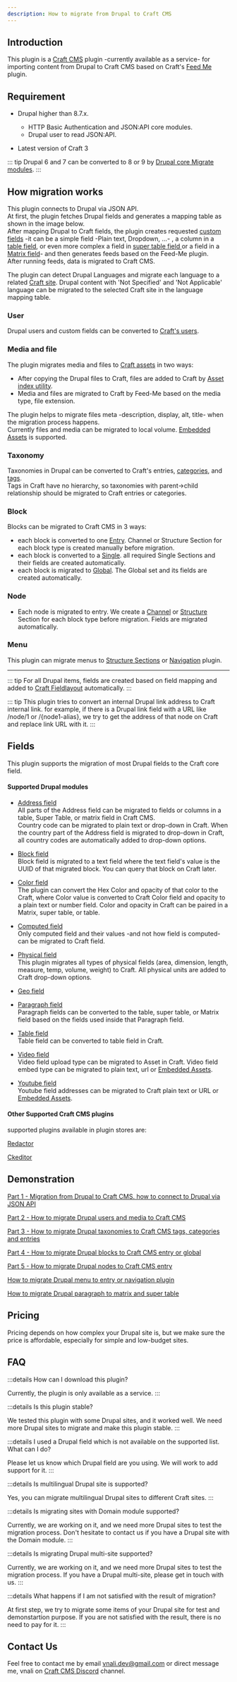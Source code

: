 ```yaml
---
description: How to migrate from Drupal to Craft CMS
---
```


## Introduction
This plugin is a [Craft CMS](https://craftcms.com/) plugin -currently available as a service- for importing content from Drupal to Craft CMS based on Craft's [Feed Me](https://plugins.craftcms.com/feed-me) plugin.

## Requirement
* Drupal higher than 8.7.x.
  * HTTP Basic Authentication and JSON:API core modules.
  * Drupal user to read JSON:API.

* Latest version of Craft 3

::: tip
Drupal 6 and 7 can be converted to 8 or 9 by [Drupal core Migrate modules](https://www.drupal.org/docs/core-modules-and-themes/core-modules/migrate-module/migrate-overview). 
:::

## How migration works
This plugin connects to Drupal via JSON API.   
At first, the plugin fetches Drupal fields and generates a mapping table as shown in the image below.   
After mapping Drupal to Craft fields, the plugin creates requested [custom fields](https://craftcms.com/docs/3.x/fields.html) -it can be a simple field -Plain text, Dropdown, ...- , a column in a [table field](https://craftcms.com/docs/3.x/table-fields.html#the-field), or even more complex a field in [super table field ](https://plugins.craftcms.com/super-table) or a field in a [Matrix field](https://craftcms.com/docs/3.x/matrix-fields.html#settings)- and then generates feeds based on the Feed-Me plugin.   
After running feeds, data is migrated to Craft CMS.

<div>
<CaptionedImage src="field-mapping.jpg" caption="Field mapping sample" widthClass="img-70"></CaptionedImage>
</div>

The plugin can detect Drupal Languages and migrate each language to a related [Craft site](https://craftcms.com/docs/3.x/sites.html). Drupal content with 'Not Specified' and 'Not Applicable' language can be migrated to the selected Craft site in the language mapping table.

<div>
<CaptionedImage src="language-mapping.jpg" caption="Language mapping sample" widthClass="img-50"></CaptionedImage>
</div>


### User
Drupal users and custom fields can be converted to [Craft's users](https://craftcms.com/docs/3.x/users.html).

### Media and file
The plugin migrates media and files to [Craft assets](https://craftcms.com/docs/3.x/assets.html) in two ways:
- After copying the Drupal files to Craft, files are added to Craft by [Asset index utility](https://docs.craftcms.com/feed-me/v4/guides/importing-assets.html).
- Media and files are migrated to Craft by Feed-Me based on the media type, file extension.   
   
The plugin helps to migrate files meta -description, display, alt, title- when the migration process happens.   
Currently files and media can be migrated to local volume. [Embedded Assets](https://plugins.craftcms.com/embeddedassets) is supported.

### Taxonomy
Taxonomies in Drupal can be converted to Craft's entries, [categories](https://craftcms.com/docs/3.x/categories.html), and [tags](https://craftcms.com/docs/3.x/tags.html).   
Tags in Craft have no hierarchy, so taxonomies with parent->child relationship should be migrated to Craft entries or categories.

### Block
Blocks can be migrated to Craft CMS in 3 ways:   
- each block is converted to one [Entry](https://craftcms.com/docs/3.x/entries.html). Channel or Structure Section for each block type is created manually before migration.
- each block is converted to a [Single](https://craftcms.com/docs/3.x/entries.html#singles). all required Single Sections and their fields are created automatically.
- each block is migrated to [Global](https://craftcms.com/docs/3.x/globals.html). The Global set and its fields are created automatically.

### Node
- Each node is migrated to entry. We create a [Channel](https://craftcms.com/docs/3.x/entries.html#channels) or [Structure](https://craftcms.com/docs/3.x/entries.html#structures) Section for each block type before migration. Fields are migrated automatically.

### Menu
This plugin can migrate menus to [Structure Sections](https://craftcms.com/docs/3.x/entries.html#structures) or [Navigation](https://plugins.craftcms.com/navigation) plugin.

----

::: tip
For all Drupal items, fields are created based on field mapping and added to [Craft Fieldlayout](https://craftcms.com/docs/3.x/fields.html#field-layouts) automatically.
:::

::: tip
This plugin tries to convert an internal Drupal link address to Craft internal link. for example, if there is a Drupal link field with a URL like /node/1 or /{node1-alias}, we try to get the address of that node on Craft and replace link URL with it.
:::


## Fields

This plugin supports the migration of most Drupal fields to the Craft core field.

#### Supported Drupal modules
- [Address field](https://www.drupal.org/project/address)   
All parts of the Address field can be migrated to fields or columns in a table, Super Table, or matrix field in Craft CMS.   
Country code can be migrated to plain text or drop-down in Craft. When the country part of the Address field is migrated to drop-down in Craft, all country codes are automatically added to drop-down options.

- [Block field](https://www.drupal.org/project/block_field)  
Block field is migrated to a text field where the text field's value is the UUID of that migrated block. You can query that block on Craft later.

- [Color field](https://www.drupal.org/project/color_field)   
The plugin can convert the Hex Color and opacity of that color to the Craft, where Color value is converted to Craft Color field and opacity to a plain text or number field.
Color and opacity in Craft can be paired in a Matrix, super table, or table.

- [Computed field](https://www.drupal.org/project/computed_field)   
Only computed field and their values -and not how field is computed- can be migrated to Craft field.

- [Physical field](https://www.drupal.org/project/physical)   
This plugin migrates all types of physical fields (area, dimension, length, measure, temp, volume, weight) to Craft. All physical units are added to Craft drop-down options.

- [Geo field](https://www.drupal.org/project/geofield)

- [Paragraph field](https://www.drupal.org/project/paragraphs)  
Paragraph fields can be converted to the table, super table, or Matrix field based on the fields used inside that Paragraph field.  

- [Table field](https://www.drupal.org/project/tablefield)   
Table field can be converted to table field in Craft.

- [Video field](https://www.drupal.org/project/video)   
Video field upload type can be migrated to Asset in Craft. Video field embed type can be migrated to plain text, url or [Embedded Assets](https://plugins.craftcms.com/embeddedassets).

- [Youtube field](https://www.drupal.org/project/youtube)   
Youtube field addresses can be migrated to Craft plain text or URL or [Embedded Assets](https://plugins.craftcms.com/embeddedassets).

#### Other Supported Craft CMS plugins
supported plugins available in plugin stores are:

[Redactor](https://plugins.craftcms.com/redactor)

[Ckeditor](https://plugins.craftcms.com/ckeditor)

## Demonstration

[Part 1 - Migration from Drupal to Craft CMS. how to connect to Drupal via JSON API](https://youtube.com/watch?v=R6omVzwHHtg)

[Part 2 - How to migrate Drupal users and media to Craft CMS](https://www.youtube.com/watch?v=1iCwBV6Brm0)

[Part 3 - How to migrate Drupal taxonomies to Craft CMS tags, categories and entries](https://www.youtube.com/watch?v=GJZ2qa7Ukmk)

[Part 4 - How to migrate Drupal blocks to Craft CMS entry or global](https://www.youtube.com/watch?v=FXHit_XhPDA)

[Part 5 - How to migrate Drupal nodes to Craft CMS entry](https://www.youtube.com/watch?v=qoU2bcew8iE)

[How to migrate Drupal menu to entry or navigation plugin](https://www.youtube.com/watch?v=evqVwTPKDf4)

[How to migrate Drupal paragraph to matrix and super table](https://www.youtube.com/watch?v=nwK-AoNjRh0)

## Pricing
Pricing depends on how complex your Drupal site is, but we make sure the price is affordable, especially for simple and low-budget sites.

## FAQ

:::details How can I download this plugin?

Currently, the plugin is only available as a service.
:::

:::details Is this plugin stable?

We tested this plugin with some Drupal sites, and it worked well. We need more Drupal sites to migrate and make this plugin stable.
:::

:::details I used a Drupal field which is not available on the supported list. What can I do?

Please let us know which Drupal field are you using. We will work to add support for it.
:::

:::details Is multilingual Drupal site is supported?

Yes, you can migrate multilingual Drupal sites to different Craft sites.
:::

:::details Is migrating sites with Domain module supported?

Currently, we are working on it, and we need more Drupal sites to test the migration process. Don't hesitate to contact us if you have a Drupal site with the Domain module.
:::

:::details Is migrating Drupal multi-site supported?

Currently, we are working on it, and we need more Drupal sites to test the migration process. If you have a Drupal multi-site, please get in touch with us.
:::

:::details What happens if I am not satisfied with the result of migration?

At first step, we try to migrate some items of your Drupal site for test and demonstartion purpose. If you are not satisfied with the result, there is no need to pay for it.
:::

## Contact Us
Feel free to contact me by email vnali.dev@gmail.com or direct message me, vnali on [Craft CMS Discord](https://craftcms.com/discord) channel.
